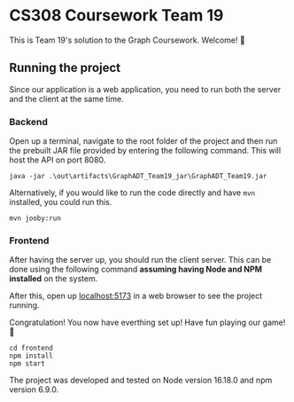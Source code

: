 # CS308 Coursework Team 19

This is Team 19's solution to the Graph Coursework. Welcome! 👋

## Running the project

Since our application is a web application, you need to run both the server and the client at the same time.

### Backend

Open up a terminal, navigate to the root folder of the project and then run the prebuilt JAR file provided by entering the following command. This will host the API on port 8080.

```
java -jar .\out\artifacts\GraphADT_Team19_jar\GraphADT_Team19.jar
```

Alternatively, if you would like to run the code directly and have `mvn` installed, you could run this.

```
mvn jooby:run
```

### Frontend

After having the server up, you should run the client server. This can be done using the following command **assuming having Node and NPM installed** on the system.

After this, open up [localhost:5173](http://127.0.0.1:5173/) in a web browser to see the project running.

Congratulation! You now have everthing set up! Have fun playing our game! 🎉

```
cd frontend
npm install
npm start
```

The project was developed and tested on Node version 16.18.0 and npm version 6.9.0.
